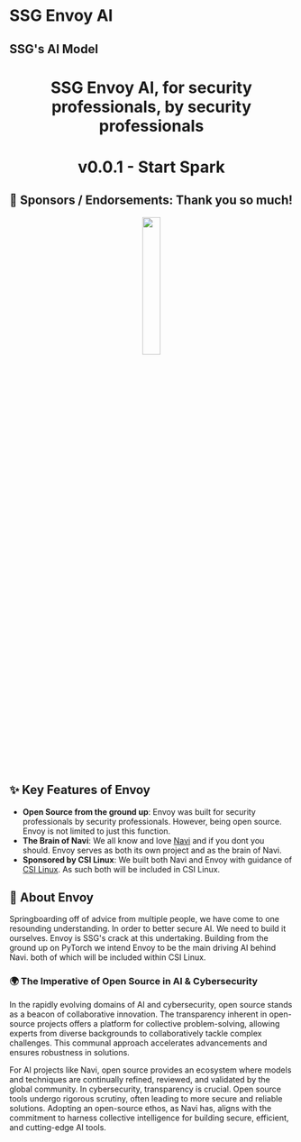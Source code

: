 # SSG Envoy AI
SSG's AI Model
---
<div align="center">
  <h1>SSG Envoy AI, for security professionals, by security professionals</h1>
  <h1>v0.0.1 - Start Spark</h1>
</div>

## 🤝 Sponsors / Endorsements: Thank you so much!

<div align="center">
<img src= https://github.com/SSGOrg/Navi/assets/89718570/5596418e-3fa3-4528-8a07-d00aeece1590 height=25% width=25%>
</div>

## ✨ **Key Features of Envoy**

- **Open Source from the ground up**: Envoy was built for security professionals by security professionals. However, being open source. Envoy is not limited to just this function.
- **The Brain of Navi**: We all know and love [Navi](https://github.com/SaintsSec/Navi) and if you dont you should. Envoy serves as both its own project and as the brain of Navi.
- **Sponsored by CSI Linux**: We built both Navi and Envoy with guidance of [CSI Linux](https://clilinux.com). As such both will be included in CSI Linux. 

## 🚀 About Envoy  
Springboarding off of advice from multiple people, we have come to one resounding understanding. In order to better secure AI. We need to build it ourselves.
Envoy is SSG's crack at this undertaking. Building from the ground up on PyTorch we intend Envoy to be the main driving AI behind Navi. both of which will be included
within CSI Linux. 
### 🌍 The Imperative of Open Source in AI & Cybersecurity

In the rapidly evolving domains of AI and cybersecurity, open source stands as a beacon of collaborative innovation. The transparency inherent in open-source projects offers a platform for collective problem-solving, allowing experts from diverse backgrounds to collaboratively tackle complex challenges. This communal approach accelerates advancements and ensures robustness in solutions.

For AI projects like Navi, open source provides an ecosystem where models and techniques are continually refined, reviewed, and validated by the global community. In cybersecurity, transparency is crucial. Open source tools undergo rigorous scrutiny, often leading to more secure and reliable solutions. Adopting an open-source ethos, as Navi has, aligns with the commitment to harness collective intelligence for building secure, efficient, and cutting-edge AI tools.
